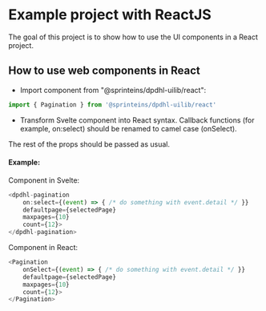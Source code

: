 # Example project with ReactJS

The goal of this project is to show how to use the UI components in a React project.

## How to use web components in React

- Import component from "@sprinteins/dpdhl-uilib/react":

```js script
import { Pagination } from '@sprinteins/dpdhl-uilib/react' 
```

- Transform Svelte component into React syntax. Callback functions (for example, on:select) should be renamed to camel case (onSelect).

The rest of the props should be passed as usual.

#### Example:

Component in Svelte:

```js script
<dpdhl-pagination 
    on:select={(event) => { /* do something with event.detail */ }} 
    defaultpage={selectedPage} 
    maxpages={10}
    count={12}>
</dpdhl-pagination>
```

Component in React:

```js script
<Pagination
    onSelect={(event) => { /* do something with event.detail */ }}
    defaultpage={selectedPage}
    maxpages={10}
    count={12}>
</Pagination>
```
